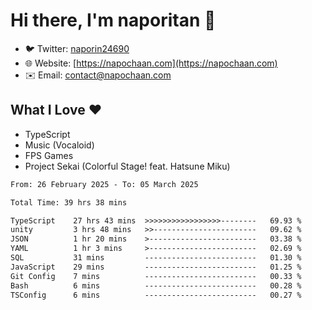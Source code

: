 # Hi there, I'm naporitan 👋

- 🐦 Twitter: [naporin24690](https://twitter.com/naporin24690)
- 🌐 Website: [https://napochaan.com](https://napochaan.com)
- ✉️ Email: [contact@napochaan.com](mailto:contact@napochaan.com)

## What I Love ❤️
- TypeScript
- Music (Vocaloid)
- FPS Games
- Project Sekai (Colorful Stage! feat. Hatsune Miku)

<!--START_SECTION:waka-->

```txt
From: 26 February 2025 - To: 05 March 2025

Total Time: 39 hrs 38 mins

TypeScript    27 hrs 43 mins  >>>>>>>>>>>>>>>>>--------   69.93 %
unity         3 hrs 48 mins   >>-----------------------   09.62 %
JSON          1 hr 20 mins    >------------------------   03.38 %
YAML          1 hr 3 mins     >------------------------   02.69 %
SQL           31 mins         -------------------------   01.30 %
JavaScript    29 mins         -------------------------   01.25 %
Git Config    7 mins          -------------------------   00.33 %
Bash          6 mins          -------------------------   00.28 %
TSConfig      6 mins          -------------------------   00.27 %
```

<!--END_SECTION:waka-->

